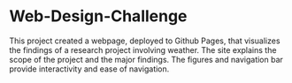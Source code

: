 # Web-Design-Challenge

This project created a webpage, deployed to Github Pages, that visualizes the findings of a research project involving weather. The site explains the scope of the project and the major findings. The figures and navigation bar provide interactivity and ease of navigation.
